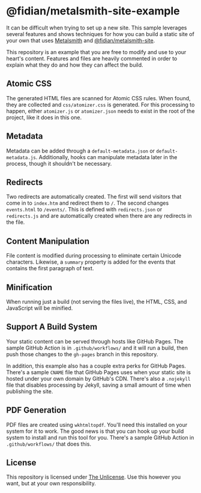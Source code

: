 @fidian/metalsmith-site-example
===============================

It can be difficult when trying to set up a new site. This sample leverages several features and shows techniques for how you can build a static site of your own that uses [Metalsmith](https://metalsmith.io/) and [@fidian/metalsmith-site](https://github.com/fidian/metalsmith-site).

This repository is an example that you are free to modify and use to your heart's content. Features and files are heavily commented in order to explain what they do and how they can affect the build.


Atomic CSS
----------

The generated HTML files are scanned for Atomic CSS rules. When found, they are collected and `css/atomizer.css` is generated. For this processing to happen, either `atomizer.js` or `atomizer.json` needs to exist in the root of the project, like it does in this one.


Metadata
--------

Metadata can be added through a `default-metadata.json` or `default-metadata.js`. Additionally, hooks can manipulate metadata later in the process, though it shouldn't be necessary.


Redirects
---------

Two redirects are automatically created. The first will send visitors that come in to `index.htm` and redirect them to `/`. The second changes `events.html` to `/events/`. This is defined with `redirects.json` or `redirects.js` and are automatically created when there are any redirects in the file.


Content Manipulation
--------------------

File content is modified during processing to eliminate certain Unicode characters. Likewise, a `summary` property is added for the events that contains the first paragraph of text.


Minification
------------

When running just a build (not serving the files live), the HTML, CSS, and JavaScript will be minified.


Support A Build System
----------------------

Your static content can be served through hosts like GitHub Pages. The sample GitHub Action is in `.github/workflows/` and it will run a build, then push those changes to the `gh-pages` branch in this repository.

In addition, this example also has a couple extra perks for GitHub Pages. There's a sample `CNAME` file that GitHub Pages uses when your static site is hosted under your own domain by GitHub's CDN. There's also a `.nojekyll` file that disables processing by Jekyll, saving a small amount of time when publishing the site.


PDF Generation
--------------

PDF files are created using `wkhtmltopdf`. You'll need this installed on your system for it to work. The good news is that you can hook up your build system to install and run this tool for you. There's a sample GitHub Action in `.github/workflows/` that does this.


License
-------

This repository is licensed under [The Unlicense](LICENSE). Use this however you want, but at your own responsibility.
